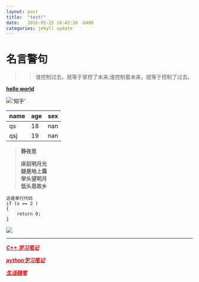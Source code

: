 ```yaml
---
layout: post
title:  "test!"
date:   2016-05-25 10:42:30 -0400
categories: jekyll update
---
```



# 名言警句 #

>>谁控制过去，就等于掌控了未来;谁控制着未来，就等于控制了过去。

[**hello world**](http://www.google.hk)

!['*知乎*'](https://static.zhihu.com/static/revved/img/ios/touch-icon-152.87c020b9.png) 

 name|age| sex   
---|---|---  
 qs|18|nan   
 qsj|19| nan  
 
 
 
>    **静夜思**
>
>    **床前明月光**   
>    **疑是地上霜**    
>    **举头望明月**    
>    **低头思故乡**


	这是单行代码
	if (x == 2 )
	{
		return 0;
	}


![](http://i.imgur.com/hWUarKt.jpg)



______________________________________________



[***<font color="red">C++ 学习笔记</font>***]()                              

[***<font color="red">python学习笔记</font>***]()

[***<font color="red">生活随笔</font>***]()



